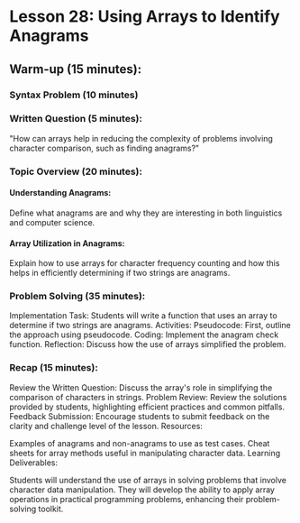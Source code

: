 # Lesson 28: Using Arrays to Identify Anagrams

## Warm-up (15 minutes):

### Syntax Problem (10 minutes)

### Written Question (5 minutes):

"How can arrays help in reducing the complexity of problems involving character comparison, such as finding anagrams?"

### Topic Overview (20 minutes):

#### Understanding Anagrams:

Define what anagrams are and why they are interesting in both linguistics and computer science.

#### Array Utilization in Anagrams:

Explain how to use arrays for character frequency counting and how this helps in efficiently determining if two strings are anagrams.

### Problem Solving (35 minutes):

Implementation Task: Students will write a function that uses an array to determine if two strings are anagrams.
Activities:
Pseudocode: First, outline the approach using pseudocode.
Coding: Implement the anagram check function.
Reflection: Discuss how the use of arrays simplified the problem.

### Recap (15 minutes):

Review the Written Question: Discuss the array's role in simplifying the comparison of characters in strings.
Problem Review: Review the solutions provided by students, highlighting efficient practices and common pitfalls.
Feedback Submission: Encourage students to submit feedback on the clarity and challenge level of the lesson.
Resources:

Examples of anagrams and non-anagrams to use as test cases.
Cheat sheets for array methods useful in manipulating character data.
Learning Deliverables:

Students will understand the use of arrays in solving problems that involve character data manipulation.
They will develop the ability to apply array operations in practical programming problems, enhancing their problem-solving toolkit.
